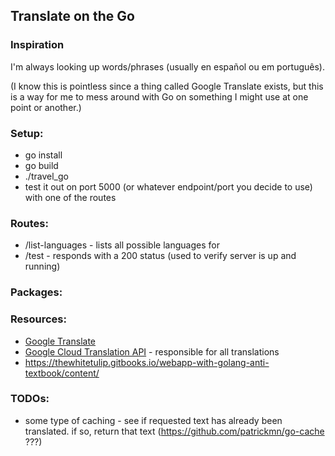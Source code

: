 ## Translate on the Go

### Inspiration
I'm always looking up words/phrases (usually en español ou em português).

(I know this is pointless since a thing called Google Translate exists, but this is a way for me to mess around with Go on something I might use at one point or another.)


### Setup:
- go install
- go build
- ./travel_go
- test it out on port 5000 (or whatever endpoint/port you decide to use) with one of the routes


### Routes:
- /list-languages - lists all possible languages for
- /test - responds with a 200 status (used to verify server is up and running)


### Packages:


### Resources:
- [Google Translate](https://cloud.google.com/translate/)
- [Google Cloud Translation API](https://cloud.google.com/translate/docs/) - responsible for all translations
- https://thewhitetulip.gitbooks.io/webapp-with-golang-anti-textbook/content/


### TODOs:
- some type of caching - see if requested text has already been translated.  if so, return that text (https://github.com/patrickmn/go-cache ???)
